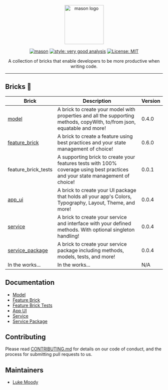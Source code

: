 <p align="center">
<img src="https://raw.githubusercontent.com/felangel/mason/master/assets/mason_full.png" height="125" alt="mason logo" />
</p>

<p align="center">
<a href="https://github.com/felangel/mason/actions"><img src="https://github.com/felangel/mason/workflows/mason/badge.svg" alt="mason"></a>
<a href="https://pub.dev/packages/very_good_analysis"><img src="https://img.shields.io/badge/style-very_good_analysis-B22C89.svg" alt="style: very good analysis"></a>
<a href="https://opensource.org/licenses/MIT"><img src="https://img.shields.io/badge/license-MIT-purple.svg" alt="License: MIT"></a>
</p>

<p align="center">
A collection of bricks that enable developers to be more productive when writing code.
</p>

---

## Bricks 🧱

| Brick                                                                | Description                                                                                                                   | Version |
| -------------------------------------------------------------------- | ----------------------------------------------------------------------------------------------------------------------------- | ------- |
| [model](https://brickhub.dev/bricks/model/0.4.0)                     | A brick to create your model with properties and all the supporting methods, copyWith, to/from json, equatable and more!      | 0.4.0   |
| [feature_brick](https://brickhub.dev/bricks/feature_brick/0.6.0)     | A brick to create a feature using best practices and your state management of choice!                                         | 0.6.0   |
| feature_brick_tests                                                  | A supporting brick to create your features tests with 100% coverage using best practices and your state management of choice! | 0.0.1   |
| [app_ui](https://brickhub.dev/bricks/app_ui/0.0.4)                   | A brick to create your UI package that holds all your app's Colors, Typography, Layout, Theme, and more!                      | 0.0.4   |
| [service](https://brickhub.dev/bricks/service/0.0.4)                 | A brick to create your service and interface with your defined methods. With optional singleton handling!                     | 0.0.4   |
| [service_package](https://brickhub.dev/bricks/service_package/0.0.4) | A brick to create your service package including methods, models, tests, and more!                                            | 0.0.4   |
| In the works...                                                      | In the works...                                                                                                               | N/A     |

## Documentation

- [Model](https://github.com/LukeMoody01/mason_bricks/tree/master/bricks/model)
- [Feature Brick](https://github.com/LukeMoody01/mason_bricks/tree/master/bricks/feature_brick)
- [Feature Brick Tests](https://github.com/LukeMoody01/mason_bricks/tree/master/bricks/feature_brick_tests)
- [App UI](https://github.com/LukeMoody01/mason_bricks/tree/master/bricks/app_ui)
- [Service](https://github.com/LukeMoody01/mason_bricks/tree/master/bricks/service)
- [Service Package](https://github.com/LukeMoody01/mason_bricks/tree/master/bricks/service_package)

## Contributing

Please read [CONTRIBUTING.md](https://github.com/LukeMoody01/mason_bricks/tree/master/CONTRIBUTING.md) for details on our code of conduct, and the process for submitting pull requests to us.

## Maintainers

- [Luke Moody](https://github.com/LukeMoody01)
